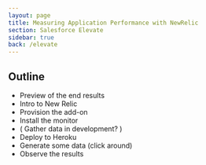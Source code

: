 ```yaml
---
layout: page
title: Measuring Application Performance with NewRelic
section: Salesforce Elevate
sidebar: true
back: /elevate
---
```


## Outline

* Preview of the end results
* Intro to New Relic
* Provision the add-on
* Install the monitor
* ( Gather data in development? )
* Deploy to Heroku
* Generate some data (click around)
* Observe the results
